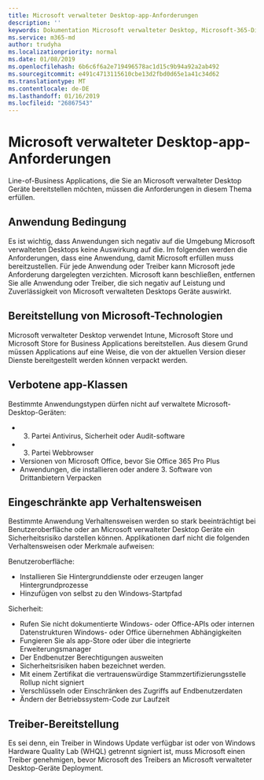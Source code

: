 ```yaml
---
title: Microsoft verwalteter Desktop-app-Anforderungen
description: ''
keywords: Dokumentation Microsoft verwalteter Desktop, Microsoft-365-Dienst
ms.service: m365-md
author: trudyha
ms.localizationpriority: normal
ms.date: 01/08/2019
ms.openlocfilehash: 6b6c6f6a2e719496578ac1d15c9b94a92a2ab492
ms.sourcegitcommit: e491c4713115610cbe13d2fbd0d65e1a41c34d62
ms.translationtype: MT
ms.contentlocale: de-DE
ms.lasthandoff: 01/16/2019
ms.locfileid: "26867543"
---
```

# <a name="microsoft-managed-desktop-app-requirements"></a>Microsoft verwalteter Desktop-app-Anforderungen

<!--This topic is the target for aka.ms/app-req. This is aka link is used from EA agreeement for MMD. do not delete.-->

<!--Application addendum -->
 
Line-of-Business Applications, die Sie an Microsoft verwalteter Desktop Geräte bereitstellen möchten, müssen die Anforderungen in diesem Thema erfüllen. 

## <a name="application-condition"></a>Anwendung Bedingung

Es ist wichtig, dass Anwendungen sich negativ auf die Umgebung Microsoft verwalteten Desktops keine Auswirkung auf die. Im folgenden werden die Anforderungen, dass eine Anwendung, damit Microsoft erfüllen muss bereitzustellen. Für jede Anwendung oder Treiber kann Microsoft jede Anforderung dargelegten verzichten. Microsoft kann beschließen, entfernen Sie alle Anwendung oder Treiber, die sich negativ auf Leistung und Zuverlässigkeit von Microsoft verwalteten Desktops Geräte auswirkt.

## <a name="deployable-using-microsoft-technologies"></a>Bereitstellung von Microsoft-Technologien

Microsoft verwalteter Desktop verwendet Intune, Microsoft Store und Microsoft Store for Business Applications bereitstellen. Aus diesem Grund müssen Applications auf eine Weise, die von der aktuellen Version dieser Dienste bereitgestellt werden können verpackt werden.

## <a name="prohibited-app-classes"></a>Verbotene app-Klassen

Bestimmte Anwendungstypen dürfen nicht auf verwaltete Microsoft-Desktop-Geräten:
- 3. Partei Antivirus, Sicherheit oder Audit-software
- 3. Partei Webbrowser
- Versionen von Microsoft Office, bevor Sie Office 365 Pro Plus
- Anwendungen, die installieren oder andere 3. Software von Drittanbietern Verpacken

## <a name="restricted-app-behaviors"></a>Eingeschränkte app Verhaltensweisen

Bestimmte Anwendung Verhaltensweisen werden so stark beeinträchtigt bei Benutzeroberfläche oder an Microsoft verwalteter Desktop Geräte ein Sicherheitsrisiko darstellen können. Applikationen darf nicht die folgenden Verhaltensweisen oder Merkmale aufweisen: 

Benutzeroberfläche:
- Installieren Sie Hintergrunddienste oder erzeugen langer Hintergrundprozesse
- Hinzufügen von selbst zu den Windows-Startpfad

Sicherheit:
- Rufen Sie nicht dokumentierte Windows- oder Office-APIs oder internen Datenstrukturen Windows- oder Office übernehmen Abhängigkeiten
- Fungieren Sie als app-Store oder über die integrierte Erweiterungsmanager
- Der Endbenutzer Berechtigungen ausweiten
- Sicherheitsrisiken haben bezeichnet werden.
- Mit einem Zertifikat die vertrauenswürdige Stammzertifizierungsstelle Rollup nicht signiert
- Verschlüsseln oder Einschränken des Zugriffs auf Endbenutzerdaten
- Ändern der Betriebssystem-Code zur Laufzeit

## <a name="driver-deployment"></a>Treiber-Bereitstellung

Es sei denn, ein Treiber in Windows Update verfügbar ist oder von Windows Hardware Quality Lab (WHQL) getrennt signiert ist, muss Microsoft einen Treiber genehmigen, bevor Microsoft des Treibers an Microsoft verwalteter Desktop-Geräte Deployment.
